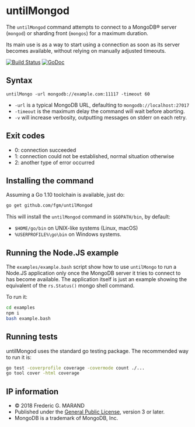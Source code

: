 # untilMongod

The `untilMongod` command attempts to connect to a MongoDB® server (`mongod`) or 
sharding front (`mongos`) for a maximum duration.

Its main use is as a way to start using a connection as soon as its server 
becomes available, without relying on manually adjusted timeouts.

[![Build Status](https://travis-ci.org/fgm/untilMongod.svg?branch=master)](https://travis-ci.org/fgm/untilMongod)
[![GoDoc](https://godoc.org/github.com/fgm/untilMongod?status.svg)](https://godoc.org/github.com/fgm/untilMongod)


## Syntax

    untilMongo -url mongodb://example.com:11117 -timeout 60
    
* `-url` is a typical MongoDB URL, defaulting to `mongodb://localhost:27017`
* `-timeout` is the maximum delay the command will wait before aborting.
* `-v` will increase verbosity, outputting messages on stderr on each retry.


## Exit codes

* 0: connection succeeded
* 1: connection could not be established, normal situation otherwise
* 2: another type of error occurred


## Installing the command

Assuming a Go 1.10 toolchain is available, just do:

```bash
go get github.com/fgm/untilMongod
```

This will install the `untilMongod` command in `$GOPATH/bin`, by default:

* `$HOME/go/bin` on UNIX-like systems (Linux, macOS) 
* `%USERPROFILE%\go\bin` on Windows systems.


## Running the Node.JS example

The `examples/example.bash` script show how to use `untilMongo` to run a Node.JS 
application only once the MongoDB server it tries to connect to has become 
available. The application itself is just an example showing the equivalent of
the `rs.Status()` mongo shell command.

To run it:

```bash
cd examples
npm i
bash example.bash
``` 


## Running tests

untilMongod uses the standard go testing package. The recommended way to run it
is:

```bash
go test -coverprofile coverage -covermode count ./...
go tool cover -html coverage
```


## IP information

* © 2018 Frederic G. MARAND
* Published under the [General Public License](LICENSE), version 3 or later.
* MongoDB is a trademark of MongoDB, Inc.
